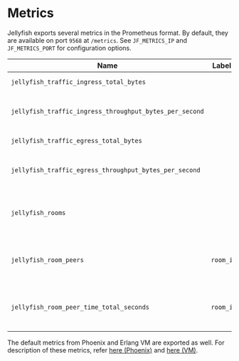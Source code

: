 # Metrics

Jellyfish exports several metrics in the Prometheus format.
By default, they are available on port `9568` at `/metrics`.
See `JF_METRICS_IP` and `JF_METRICS_PORT` for configuration options.

| Name                                                    | Labels    | Description                                       |
| ------------------------------------------------------- | --------- | ------------------------------------------------- |
| `jellyfish_traffic_ingress_total_bytes`                 |           | Total traffic received                            |
| `jellyfish_traffic_ingress_throughput_bytes_per_second` |           | Current throughput for received traffic           |
| `jellyfish_traffic_egress_total_bytes`                  |           | Total traffic sent                                |
| `jellyfish_traffic_egress_throughput_bytes_per_second`  |           | Current throughput for sent traffic               |
| `jellyfish_rooms`                                       |           | Amount of rooms currently present in Jellyfish    |
| `jellyfish_room_peers`                                  | `room_id` | Amount of peers currently present in a given room |
| `jellyfish_room_peer_time_total_seconds`                | `room_id` | Total peer time accumulated for a given room      |

The default metrics from Phoenix and Erlang VM are exported as well.
For description of these metrics, refer [here (Phoenix)](https://hexdocs.pm/phoenix/Phoenix.Logger.html)
and [here (VM)](https://hexdocs.pm/telemetry_metrics/Telemetry.Metrics.html#module-vm-metrics).
